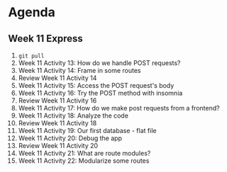 # Agenda

## Week 11 Express

1. `git pull`
1. Week 11 Activity 13: How do we handle POST requests?
1. Week 11 Activity 14: Frame in some routes
1. Review Week 11 Activity 14
1. Week 11 Activity 15: Access the POST request's body
1. Week 11 Activity 16: Try the POST method with insomnia
1. Review Week 11 Activity 16
1. Week 11 Activity 17: How do we make post requests from a frontend?
1. Week 11 Activity 18: Analyze the code
1. Review Week 11 Activity 18
1. Week 11 Activity 19: Our first database - flat file
1. Week 11 Activity 20: Debug the app
1. Review Week 11 Activity 20
1. Week 11 Activity 21: What are route modules?
1. Week 11 Activity 22: Modularize some routes
